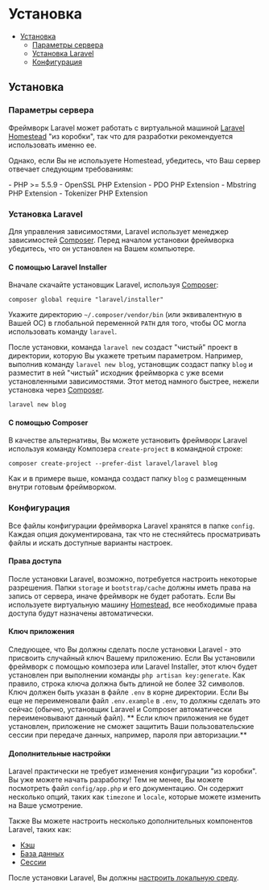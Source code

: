 # Установка

- [Установка](#installation)
    - [Параметры сервера](#server-requirements)
    - [Установка Laravel](#installing-laravel)
    - [Конфигурация](#configuration)

<a name="installation"></a>
## Установка

<a name="server-requirements"></a>
### Параметры сервера

Фреймворк Laravel может работать с виртуальной машиной [Laravel Homestead](/docs/{{version}}/homestead) "из коробки", так что для разработки рекомендуется использовать именно ее.

Однако, если Вы не используете Homestead, убедитесь, что Ваш сервер отвечает следующим требованиям:

<div class="content-list" markdown="1">
- PHP >= 5.5.9
- OpenSSL PHP Extension
- PDO PHP Extension
- Mbstring PHP Extension
- Tokenizer PHP Extension
</div>

<a name="installing-laravel"></a>
### Установка Laravel

Для управления зависимостями, Laravel использует менеджер зависимостей [Composer](http://getcomposer.org). Перед началом установки фреймворка убедитесь, что он установлен на Вашем компьютере.

#### С помощью Laravel Installer

Вначале скачайте установщик Laravel, используя [Composer](http://getcomposer.org):

    composer global require "laravel/installer"

Укажите директорию `~/.composer/vendor/bin` (или эквивалентную в Вашей ОС) в глобальной переменной `PATH` для того, чтобы ОС могла использовать команду `laravel`.

После установки, команда `laravel new` создаст "чистый" проект в директории, которую Вы укажете третьим параметром. Например, выполнив команду `laravel new blog`, установщик создаст папку `blog` и разместит в ней "чистый" исходник фреймворка с уже всеми установленными зависимостями. Этот метод намного быстрее, нежели установка через [Composer](http://getcomposer.org).

    laravel new blog

#### С помощью Composer

В качестве альтернативы, Вы можете установить фреймворк Laravel используя команду Композера `create-project` в командной строке:

    composer create-project --prefer-dist laravel/laravel blog

Как и в примере выше, команда создаст папку `blog` с размещенным внутри готовым фреймворком.

<a name="configuration"></a>
### Конфигурация

Все файлы конфигурации фреймворка Laravel хранятся в папке `config`. Каждая опция документирована, так что не стесняйтесь просматривать файлы и искать доступные варианты настроек.

#### Права доступа

После установки Laravel, возможно, потребуется настроить некоторые разрешения. Папки `storage` и `bootstrap/cache` должны иметь права на запись от сервера, иначе фреймворк не будет работать. Если Вы используете виртуальную машину [Homestead](/docs/{{version}}/homestead), все необходимые права доступа будут назначены автоматически.

#### Ключ приложения

Следующее, что Вы должны сделать после установки Laravel - это присвоить случайный ключ Вашему приложению. Если Вы установили фреймворк с помощью композера или Laravel Installer, этот ключ будет установлен при выполнении команды `php artisan key:generate`. Как правило, строка ключа должна быть длиной не более 32 символов. Ключ должен быть указан в файле `.env` в корне директории. Если Вы еще не переименовали файл `.env.example` в `.env`, то должны сделать это сейчас (обычно, установщик Laravel и Composer автоматически переименовывают данный файл). ** Если ключ приложения не будет установлен, приложение не сможет защитить Ваши пользовательские сессии при передаче данных, например, пароля при авторизации.**


#### Дополнительные настройки

Laravel практически не требует изменения конфигурации "из коробки". Вы уже можете начать разработку! Тем не менее, Вы можете посмотреть файл `config/app.php` и его документацию. Он содержит несколько опций, таких как `timezone` и `locale`, которые можете изменить на Ваше усмотрение.

Также Вы можете настроить несколько дополнительных компонентов Laravel, таких как:

- [Кэш](/docs/{{version}}/cache#configuration)
- [База данных](/docs/{{version}}/database#configuration)
- [Сессии](/docs/{{version}}/session#configuration)

После установки Laravel, Вы должны [настроить локальную среду](/docs/{{version}}/configuration#environment-configuration).
